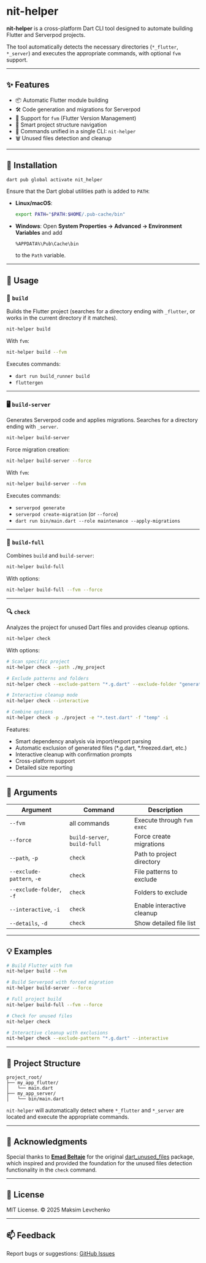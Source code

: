 # nit-helper

**nit-helper** is a cross-platform Dart CLI tool designed to automate building Flutter and Serverpod projects.

The tool automatically detects the necessary directories (`*_flutter`, `*_server`) and executes the appropriate commands, with optional `fvm` support.

---

## ✨ Features

- 📦 Automatic Flutter module building  
- 🛠 Code generation and migrations for Serverpod  
- 🔁 Support for `fvm` (Flutter Version Management)  
- 🧠 Smart project structure navigation  
- 🔧 Commands unified in a single CLI: `nit-helper`  
- 🗑️ Unused files detection and cleanup

---

## 🚀 Installation

```bash
dart pub global activate nit_helper
```

Ensure that the Dart global utilities path is added to `PATH`:

* **Linux/macOS**:
  ```bash
  export PATH="$PATH:$HOME/.pub-cache/bin"
  ```
* **Windows**:
  Open **System Properties → Advanced → Environment Variables** and add
  ```
  %APPDATA%\Pub\Cache\bin
  ```
  to the `Path` variable.

---

## 🧪 Usage

### 🔨 `build`

Builds the Flutter project (searches for a directory ending with `_flutter`, or works in the current directory if it matches).

```bash
nit-helper build
```

With `fvm`:
```bash
nit-helper build --fvm
```

Executes commands:
* `dart run build_runner build`
* `fluttergen`

---

### 🖥 `build-server`

Generates Serverpod code and applies migrations. Searches for a directory ending with `_server`.

```bash
nit-helper build-server
```

Force migration creation:
```bash
nit-helper build-server --force
```

With `fvm`:
```bash
nit-helper build-server --fvm
```

Executes commands:
* `serverpod generate`
* `serverpod create-migration` (or `--force`)
* `dart run bin/main.dart --role maintenance --apply-migrations`

---

### 🔁 `build-full`

Combines `build` and `build-server`:

```bash
nit-helper build-full
```

With options:
```bash
nit-helper build-full --fvm --force
```

---

### 🔍 `check`

Analyzes the project for unused Dart files and provides cleanup options.

```bash
nit-helper check
```

With options:
```bash
# Scan specific project
nit-helper check --path ./my_project

# Exclude patterns and folders
nit-helper check --exclude-pattern "*.g.dart" --exclude-folder "generated"

# Interactive cleanup mode
nit-helper check --interactive

# Combine options
nit-helper check -p ./project -e "*.test.dart" -f "temp" -i
```

Features:
* Smart dependency analysis via import/export parsing
* Automatic exclusion of generated files (*.g.dart, *.freezed.dart, etc.)
* Interactive cleanup with confirmation prompts
* Cross-platform support
* Detailed size reporting

---

## 🧰 Arguments

| Argument | Command | Description |
| -------- | ------- | ----------- |
| `--fvm` | all commands | Execute through `fvm exec` |
| `--force` | `build-server`, `build-full` | Force create migrations |
| `--path`, `-p` | `check` | Path to project directory |
| `--exclude-pattern`, `-e` | `check` | File patterns to exclude |
| `--exclude-folder`, `-f` | `check` | Folders to exclude |
| `--interactive`, `-i` | `check` | Enable interactive cleanup |
| `--details`, `-d` | `check` | Show detailed file list |

---

## 💡 Examples

```bash
# Build Flutter with fvm
nit-helper build --fvm

# Build Serverpod with forced migration
nit-helper build-server --force

# Full project build
nit-helper build-full --fvm --force

# Check for unused files
nit-helper check

# Interactive cleanup with exclusions  
nit-helper check --exclude-pattern "*.g.dart" --interactive
```

---

## 📂 Project Structure

```text
project_root/
├── my_app_flutter/
│   └── main.dart
├── my_app_server/
│   └── bin/main.dart
```

`nit-helper` will automatically detect where `*_flutter` and `*_server` are located and execute the appropriate commands.

---

## 🙏 Acknowledgments

Special thanks to **[Emad Beltaje](https://github.com/EmadBeltaje)** for the original [dart_unused_files](https://github.com/EmadBeltaje/dart_unused_files) package, which inspired and provided the foundation for the unused files detection functionality in the `check` command.

---

## 📜 License

MIT License.
© 2025 Maksim Levchenko

---

## 📫 Feedback

Report bugs or suggestions:
[GitHub Issues](https://github.com/MaksimLevchenko/nit-helper/issues)